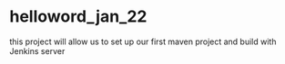 # helloword_jan_22
this project will allow us to set up our first maven project and build with Jenkins server
